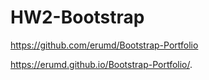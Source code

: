 # HW2-Bootstrap

https://github.com/erumd/Bootstrap-Portfolio

https://erumd.github.io/Bootstrap-Portfolio/.